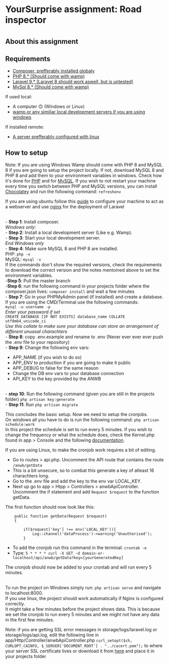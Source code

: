 <p align="center"><h1>YourSurprise assignment: Road inspector<h1></p>

## About this assignment


## Requirements
- [Composer, prefferably installed globaly](https://getcomposer.org/download/)
- [PHP 8.* (Should come with wamp)](https://www.php.net/downloads)
- [Laravel 9.* (Laravel 8 should work aswell, but is untested)](https://laravel.com/)
- [MySql 8.* (Should come with wamp)](https://www.mysql.com/)

If used local:
- A computer 🙃 (Windows or Linux)
- [wamp or any similiar local development servers if you are using windows](https://www.wampserver.com/en/download-wampserver-64bits/)

If installed remote:
- [A server prefferably configured with linux](https://www.ibm.com/nl-en/it-infrastructure/servers?utm_content=SRCWW&p1=Search&p4=43700068028831511&p5=p&gclid=CjwKCAjw0a-SBhBkEiwApljU0rJ6KR7_kgbR2_Y5UAEfMzWWJyQ6myY4FJVOGwVp6wt1HS-YOJOrZhoCy08QAvD_BwE&gclsrc=aw.ds)

## How to setup

Note: If you are using Windows Wamp should come with PHP 8 and MySQL 8 if you are going to setup the project locally. If not, download MySQL 8 and PHP 8 and add them to your environment variables in windows. Check how it's done for [PHP](https://www.php.net/manual/en/faq.installation.php) and for [MySQL](https://stackoverflow.com/questions/5920136/mysql-is-not-recognised-as-an-internal-or-external-command-operable-program-or-b).
If you wish to not restart your machine every time you switch between PHP and MySQL versions, you can install [Chocolatey](https://chocolatey.org/install) and run the following command: ```refreshenv```

If you are using ubuntu follow this [guide](https://linuxhint.com/install_apache_web_server_ubuntu/) to configure your machine to act as a webserver and use [nginx](https://laravel.com/docs/9.x/deployment) for the deployment of Laravel

<br>- **Step 1**: Install composer.
<br>*Windows only:*
<br>- **Step 2**: Install a local development server (Like e.g. Wamp).
<br>- **Step 3**: Start your local development server.
<br>*End Windows only*
<br>- **Step 4**: Make sure MySQL 8 and PHP 8 are installed.
<br>PHP: ```php -v```
<br>MySQL: ```mysql -v```
<br>If the commands don't show the required versions, check the requirements to download the correct version and the notes mentoined above to set the environment variables.
<br>-**Step 5**: Pull the master branch
<br>-**Step 6**: run the following command in your projects folder where the composer.json lives: ```composer install``` and wait a few minutes
<br>- **Step 7**: Go in your PHPMyAdmin panel (if installed) and create a database. If you are using the CMD/Terminal use the following commands:
<br>```mysql -u username -p```
<br>*Enter your password if set*
<br>```CREATE DATABASE [IF NOT EXISTS] database_name COLLATE utf8mb4_unicode_ci```
<br>*Use this collate to make sure your database can store an arrangement of different unuasal charachters*
<br>- **Step 8**: copy .env.example and rename to .env (Never ever ever ever push the .env file to your repository)
<br>- **Step 9**: Change the following env vars:
   
   - APP_NAME (if you wish to do so)
   - APP_ENV to production if you are going to make it public
   - APP_DEBUG to false for the same reason
   - Change the DB env vars to your database connection
   - API_KEY to the key provided by the ANWB
   
<br>- **step 10**: Run the following command (given you are still in the projects folder) ```php artisan key:generate```
<br>- **Step 11**: Run ```php artisan migrate```

This concludes the basic setup. Now we need to setup the cronjobs.
<br>On windows all you have to do is run the following command: ```php artisan schedule:work```
<br> In this project the schedule is set to run every 5 minutes. If you wish to change the frequency or what the schedule does, check the Kernel.php found in app > Console and the following [documentation](https://laravel.com/docs/9.x/scheduling#defining-schedules).

If you are using Linux, to make the cronjob work requires a bit of editing.
- Go to routes > api.php. Uncomment the API route that contains the route ```/anwb/getData``` 
- This is a bit unsecure, so to combat this generate a key of atleast 16 charachters long.
- Go to the .env file and add the key to the env var LOCAL_KEY.
- Next up go to app > Htpp > Controllers > anwbApiController. Uncomment the if statement and add ```Request $request``` to the function getData.

The first function should now look like this:
``` 
    public function getData(Request $request)
    {

        if($request['key'] !== env('LOCAL_KEY')){
            Log::channel('dataProcess')->warning('Unauthorised');
        }
```
- To add the cronjob run this command in the terminal: ```crontab -e```
- Type: ```5 * * * * curl -X GET -d domain-or-localhost/api/anwb/getData?key=[yourGeneratedKey]```

The cronjob should now be added to your crontab and will run every 5 minutes.

<br>To run the project on Windows simply run: ```php artisan serve``` and navigate to localhost:8000.
<br>If you use linux, the project should work automatically if Nginx is configured correctly.
<br>It might take a few minutes before the project shows data. This is because we set the cronjob to run every 5 minutes and we might not have any data in the first few minutes.

Note: if you are getting SSL error messages in storage/logs/laravel.log or storage/logs/api.log, edit the following line in app/Http/Controller/anwbApiController.php
```curl_setopt($ch, CURLOPT_CAINFO, $_SERVER['DOCUMENT_ROOT'] . "../cacert.pem");``` to where your server SSL certificate lives or download it from [here](https://curl.se/docs/caextract.html) and place it in your projects folder

